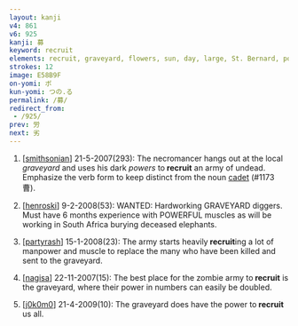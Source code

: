 ```yaml
---
layout: kanji
v4: 861
v6: 925
kanji: 募
keyword: recruit
elements: recruit, graveyard, flowers, sun, day, large, St. Bernard, power, muscle, arnold
strokes: 12
image: E58B9F
on-yomi: ボ
kun-yomi: つの.る
permalink: /募/
redirect_from:
 - /925/
prev: 労
next: 劣
---
```


1) [<a href="http://kanji.koohii.com/profile/smithsonian">smithsonian</a>] 21-5-2007(293): The necromancer hangs out at the local <em>graveyard</em> and uses his dark <em>powers</em> to<strong> recruit</strong> an army of undead. Emphasize the verb form to keep distinct from the noun <a href="../v4/1173.html">cadet</a> (#1173 曹).

2) [<a href="http://kanji.koohii.com/profile/henroski">henroski</a>] 9-2-2008(53): WANTED: Hardworking GRAVEYARD diggers. Must have 6 months experience with POWERFUL muscles as will be working in South Africa burying deceased elephants.

3) [<a href="http://kanji.koohii.com/profile/partyrash">partyrash</a>] 15-1-2008(23): The army starts heavily<strong> recruit</strong>ing a lot of manpower and muscle to replace the many who have been killed and sent to the graveyard.

4) [<a href="http://kanji.koohii.com/profile/nagisa">nagisa</a>] 22-11-2007(15): The best place for the zombie army to<strong> recruit</strong> is the graveyard, where their power in numbers can easily be doubled.

5) [<a href="http://kanji.koohii.com/profile/j0k0m0">j0k0m0</a>] 21-4-2009(10): The graveyard does have the power to<strong> recruit</strong> us all.

